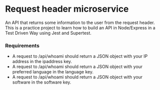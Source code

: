 # Request header microservice

An API that returns some information to the user from the request header. This is a practice project to learn how to build an API in Node/Express in a Test Driven Way using Jest and Supertest.

### Requirements

* A request to /api/whoami should return a JSON object with your IP address in the ipaddress key.
* A request to /api/whoami should return a JSON object with your preferred language in the language key.
* A request to /api/whoami should return a JSON object with your software in the software key.
